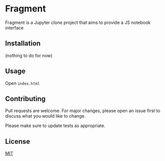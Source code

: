 # Fragment

Fragment is a Jupyter clone project that aims to provide a JS notebook interface

## Installation
(nothing to do for now)

## Usage
Open `index.html`

## Contributing
Pull requests are welcome. For major changes, please open an issue first to discuss what you would like to change.

Please make sure to update tests as appropriate.

## License
[MIT](https://choosealicense.com/licenses/mit/)